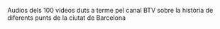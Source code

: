 Audios dels 100 vídeos duts a terme pel canal BTV
sobre la història de diferents punts de la ciutat de Barcelona
